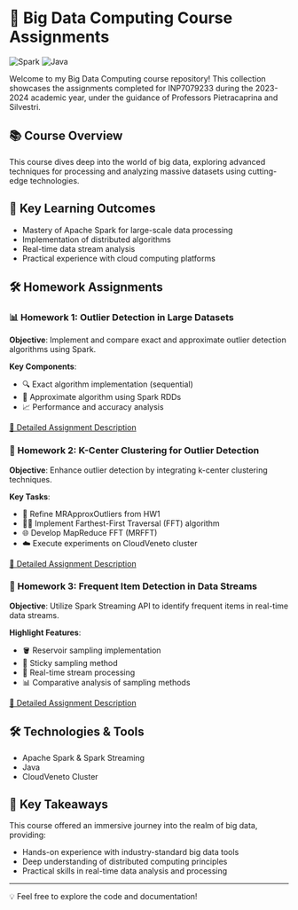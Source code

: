 # 🚀 Big Data Computing Course Assignments

![Spark](https://img.shields.io/badge/Apache_Spark-FFFFFF?style=for-the-badge&logo=apachespark&logoColor=#E35A16)
![Java](https://img.shields.io/badge/Java-ED8B00?style=for-the-badge&logo=java&logoColor=white)

Welcome to my Big Data Computing course repository! This collection showcases the assignments completed for INP7079233 during the 2023-2024 academic year, under the guidance of Professors Pietracaprina and Silvestri.

## 📚 Course Overview

This course dives deep into the world of big data, exploring advanced techniques for processing and analyzing massive datasets using cutting-edge technologies.

## 🧠 Key Learning Outcomes

- Mastery of Apache Spark for large-scale data processing
- Implementation of distributed algorithms
- Real-time data stream analysis
- Practical experience with cloud computing platforms

## 🛠️ Homework Assignments

### 📊 Homework 1: Outlier Detection in Large Datasets

**Objective**: Implement and compare exact and approximate outlier detection algorithms using Spark.

**Key Components**:
- 🔍 Exact algorithm implementation (sequential)
- 🚀 Approximate algorithm using Spark RDDs
- 📈 Performance and accuracy analysis

[🔗 Detailed Assignment Description](hw1_files/hw_descr/hw1_description.md)

### 🌟 Homework 2: K-Center Clustering for Outlier Detection

**Objective**: Enhance outlier detection by integrating k-center clustering techniques.

**Key Tasks**:
- 🔄 Refine MRApproxOutliers from HW1
- 🏃‍♂️ Implement Farthest-First Traversal (FFT) algorithm
- 🌐 Develop MapReduce FFT (MRFFT)
- ☁️ Execute experiments on CloudVeneto cluster

[🔗 Detailed Assignment Description](hw2_files/hw_descr/hw2_description.md)

### 🌊 Homework 3: Frequent Item Detection in Data Streams

**Objective**: Utilize Spark Streaming API to identify frequent items in real-time data streams.

**Highlight Features**:
- 🪣 Reservoir sampling implementation
- 🍯 Sticky sampling method
- 🔄 Real-time stream processing
- 📊 Comparative analysis of sampling methods

[🔗 Detailed Assignment Description](hw3_files/hw_descr/hw3_description.md)

## 🛠️ Technologies & Tools

- Apache Spark & Spark Streaming
- Java
- CloudVeneto Cluster

## 🌟 Key Takeaways

This course offered an immersive journey into the realm of big data, providing:
- Hands-on experience with industry-standard big data tools
- Deep understanding of distributed computing principles
- Practical skills in real-time data analysis and processing

---

💡 Feel free to explore the code and documentation!

